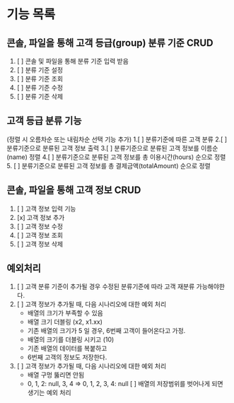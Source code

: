 # 기능 목록


## 콘솔, 파일을 통해 고객 등급(group) 분류 기준 CRUD
1. [ ] 콘솔 및 파일을 통해 분류 기준 입력 받음
2. [ ] 분류 기준 설정
3. [ ] 분류 기준 조회
3. [ ] 분류 기준 수정
4. [ ] 분류 기준 삭제


## 고객 등급 분류 기능
(정렬 시 오름차순 또는 내림차순 선택 기능 추가)
1.[ ] 분류기준에 따른 고객 분류
2.[ ] 분류기준으로 분류된 고객 정보 출력
3.[ ] 분류기준으로 분류된 고객 정보를 이름순(name) 정렬
4.[ ] 분류기준으로 분류된 고객 정보를 총 이용시간(hours) 순으로 정렬
5. [ ] 분류기준으로 분류된 고객 정보를 총 결제금액(totalAmount) 순으로 정렬

## 콘솔, 파일을 통해 고객 정보 CRUD
1. [ ] 고객 정보 입력 기능
2. [x] 고객 정보 추가
2. [ ] 고객 정보 수정
3. [ ] 고객 정보 조회
4. [ ] 고객 정보 삭제


## 예외처리
1. [ ] 고객 분류 기준이 추가될 경우 수정된 분류기준에 따라 고객 재분류 가능해야한다.
2. [ ] 고객 정보가 추가될 때, 다음 시나리오에 대한 예외 처리
    - 배열의 크기가 부족할 수 있음
   - 배열 크기 더블링 (x2, x1.xx)
   - 기존 배열의 크기가 5 일 경우, 6번째 고객이 들어온다고 가정.
   - 배열의 크기를 더블링 시키고 (10)
   - 기존 배열의 데이터를 복붙하고
   - 6번째 고객의 정보도 저장한다.
3. [ ] 고객 정보가 추가될 때, 다음 시나리오에 대한 예외 처리
   - 배열 구멍 뚫리면 안됨
   - 0, 1, 2: null, 3, 4 ⇒ 0, 1, 2, 3, 4: null
[ ] 배열의 저장범위를 벗어나게 되면 생기는 예외 처리